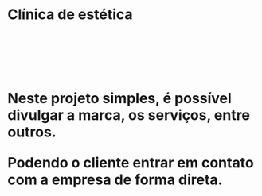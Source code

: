 <h1>Clínica de estética<h1>
  <br>
  <br>
  <p>Neste projeto simples, é possível divulgar a marca, os serviços, entre outros.<p>
  <p>Podendo o cliente entrar em contato com a empresa de forma direta.<p>
  <br>
  <br>
  <src="https://github.com/Mizael86/Clinica-estetica/blob/master/assets/site_pt1.png?raw=true">
  <br>
  <br>
